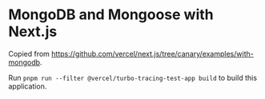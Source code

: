 # MongoDB and Mongoose with Next.js

Copied from https://github.com/vercel/next.js/tree/canary/examples/with-mongodb.

Run `pnpm run --filter @vercel/turbo-tracing-test-app build` to build this application.
